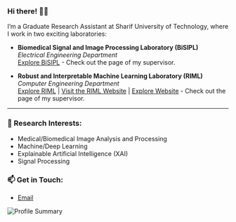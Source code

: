### Hi there! 👋🏻

I’m a Graduate Research Assistant at Sharif University of Technology, where I work in two exciting laboratories:

- **Biomedical Signal and Image Processing Laboratory (BiSIPL)**  
  *Electrical Engineering Department*  
  [Explore BiSIPL](https://ee.sharif.edu/~fatemizadeh/) - Check out the page of my supervisor.

- **Robust and Interpretable Machine Learning Laboratory (RIML)**  
  *Computer Engineering Department*  
  [Explore RIML](https://github.com/rohban-lab) | [Visit the RIML Website](https://rohban-lab.github.io/) | [Explore Website](https://sharif.edu/~rohban/) - Check out the page of my supervisor.

---

### 🧠 Research Interests:
- Medical/Biomedical Image Analysis and Processing
- Machine/Deep Learning
- Explainable Artificial Intelligence (XAI)
- Signal Processing

### 📫 Get in Touch:
- [Email](mailto:prs_a@yahoo.com)
  
![Profile Summary](https://github-profile-summary-cards.vercel.app/api/cards/profile-details?username=a-fsh-r&theme=nord_dark)

<!---
a-fsh-r/a-fsh-r is a ✨ special ✨ repository because its `README.md` (this file) appears on your GitHub profile.
You can click the Preview link to take a look at your changes.
--->
